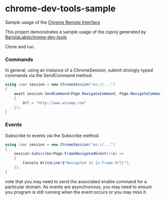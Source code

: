# chrome-dev-tools-sample
Sample usage of the [Chrome Remote Interface](https://developer.chrome.com/devtools/docs/debugger-protocol)

This project demonstrates a sample usage of the csproj generated by [BaristaLabs\chrome-dev-tools](https://github.com/BaristaLabs/chrome-dev-tools)

Clone and run.

### Commands

In general, using an instance of a ChromeSession, submit strongly-typed commands via the SendCommand method.

``` CS
using (var session = new ChromeSession("ws://...")
{
    await session.SendCommand<Page.NavigateCommand, Page.NavigateCommandResponse>(new Page.NavigateCommand
    {
        Url = "http://www.winamp.com"
    });
}
```

### Events

Subscribe to events via the Subscribe method

``` CS
using (var session = new ChromeSession("ws://...")
{
    session.Subscribe<Page.FrameNavigatedEvent>((e) =>
    {
        Console.WriteLine($"Navigated to {e.Frame.Url}");
    });
}
```

note that you may need to send the associated enable command for a particular domain.
As events are asynchronous, you may need to ensure you program is still running when the event occurs or you may miss it.